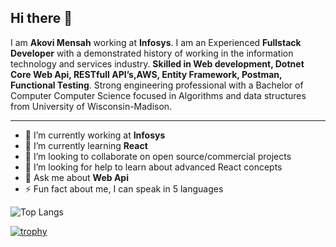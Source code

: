 
## Hi there 👋

I am **Akovi Mensah** working at **Infosys**. I am an Experienced **Fullstack Developer** with a demonstrated history of working in the information technology and services industry. **Skilled in Web development, Dotnet Core Web Api, RESTfull API’s,AWS, Entity Framework, Postman, Functional Testing**. Strong engineering professional with a Bachelor of Computer Computer Science focused in Algorithms and data structures from University of Wisconsin-Madison.


---

- 🔭 I’m currently working at **Infosys**
- 🌱 I’m currently learning **React**
- 👯 I’m looking to collaborate on open source/commercial projects
- 🤔 I’m looking for help to learn about advanced React concepts
- 💬 Ask me about **Web Api**
- ⚡ Fun fact about me, I can speak in 5 languages

![Top Langs](https://github-readme-stats.vercel.app/api/top-langs/?username=AkoviMensah&layout=compact&theme=dark&hide_border=true)

[![trophy](https://github-profile-trophy.vercel.app/?username=akovimensah)](https://github.com/akovimensah/github-profile-trophy)
